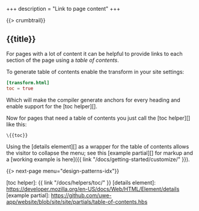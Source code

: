 +++
description = "Link to page content"
+++

{{> crumbtrail}}

## {{title}}

For pages with a lot of content it can be helpful to provide links to each section of the page using a *table of contents*.

To generate table of contents enable the transform in your site settings:

```toml
[transform.html]
toc = true
```

Which will make the compiler generate anchors for every heading and enable support for the [toc helper][].

Now for pages that need a table of contents you just call the [toc helper][] like this:

```handlebars
\{{toc}}
```

Using the [details element][] as a wrapper for the table of contents allows the visitor to collapse the menu; see this [example partial][] for markup and a [working example is here]({{ link "/docs/getting-started/customize/" }}).

{{> next-page menu="design-patterns-idx"}}

[toc helper]: {{ link "/docs/helpers/toc/" }}
[details element]: https://developer.mozilla.org/en-US/docs/Web/HTML/Element/details
[example partial]: https://github.com/uwe-app/website/blob/site/site/partials/table-of-contents.hbs
